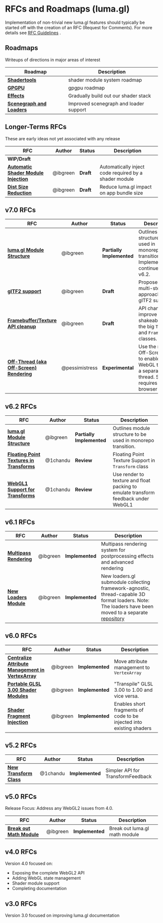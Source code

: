 # RFCs and Roadmaps (luma.gl)

Implementation of non-trivial new luma.gl features should typically be started off with the creation of an RFC (Request for Comments). For more details see [RFC Guidelines](../RFC-GUIDELINES.md) .


## Roadmaps

Writeups of directions in major areas of interest

| Roadmap                                 | Description |
| ---                                     | ---         |
| [**Shadertools**](../roadmaps/shadertools-roadmap.md) | shader module system roadmap |
| [**GPGPU**](../roadmaps/gpgpu-roadmap.md) | gpgpu roadmap |
| [**Effects**](../roadmaps/effects-lighting-materials-roadmap.md) | Gradually build out our shader stack |
| [**Scenegraph and Loaders**](../roadmaps/scenegraph-loaders-roadmap.md) | Improved scenegraph and loader support |


## Longer-Terms RFCs

These are early ideas not yet associated with any release

| RFC | Author | Status | Description |
| --- | --- | --- | --- |
| **WIP/Draft** | | | |
| [**Automatic Shader Module Injection**](vNext/automatic-shader-module-injection-rfc.md) | @ibgreen | **Draft** | Automatically inject code required by a shader module |
| [**Dist Size Reduction**](vNext/reduce-distribution-size-rfc.md) | @ibgreen | **Draft** | Reduce luma.gl impact on app bundle size |


## v7.0 RFCs

| RFC | Author | Status | Description |
| --- | ---    | ---    | ---         |
| [**luma.gl Module Structure**](v6.2/module-structure-rfc.md) | @ibgreen | **Partially Implemented** |  Outlines module structure to be used in monorepo transition. Implementeation continues from v6.2. |
| [**glTF2 support**](v7.0/gltf-support-rfc.md) | @ibgreen | **Draft** | Proposes a multi-step approach to full glTF2 support. |
| [**Framebuffer/Texture API cleanup**](v6.2/framebuffer-texture-api-rfc.md) | @ibgreen | **Draft** | API changes to improve tree-shakeability of the big `Texture` and `Framebuffer` classes. |
| [**Off-Thread (aka Off-Screen) Rendering**](vNext/offscreen-render-rfc.md) | @pessimistress | **Experimental** | Use the new Off-Screen API to enable WebGL to run in a separate thread. Still requires browser flag. |


## v6.2 RFCs

| RFC | Author | Status | Description |
| --- | ---    | ---    | ---         |
| [**luma.gl Module Structure**](v6.2/module-structure-rfc.md) | @ibgreen | **Partially Implemented** | Outlines module structure to be used in monorepo transition. |
| [**Floating Point Textures in Transforms**](v6.2/transform-float-textures-rfc.md) | @1chandu | **Review** | Floating Point Texture Support in `Transform` class |
| [**WebGL1 Support for Transforms**](v6.2/transform-webgl1-support-rfc.md) | @1chandu | **Review** | Use render to texture and float packing to emulate transform feedback under WebGL1 |


## v6.1 RFCs

| RFC | Author | Status | Description |
| --- | ---    | ---    | ---         |
| [**Multipass Rendering**](v6.1/multipass-rendering-rfc.md) | @ibgreen | **Implemented** | Multipass rendering system for postprocessing effects and advanced rendering |
| [**New Loaders Module**](v6.1/loader-module-rfc.md) | @ibgreen | **Implemented** | New loaders.gl submodule collecting framework-agnostic, thread-capable 3D format loaders. Note: The loaders have been moved to a separate [repository](https://github.com/uber-web/loaders.gl) |


## v6.0 RFCs

| RFC | Author | Status | Description |
| --- | ---    | ---    | ---         |
| [**Centralize Attribute Management in VertexArray**](v6.0/vertex-array-attributes-rfc.md) | @ibgreen | **Implemented** | Move attribute management to `VertexArray` |
| [**Portable GLSL 3.00 Shader Modules**](v6.0/portable-glsl-300-rfc.md) | @ibgreen | **Implemented** | "Transpile" GLSL 3.00 to 1.00 and vice versa. |
| [**Shader Fragment Injection**](v6.0/shader-fragment-injection-rfc.md) | @ibgreen | **Implemented** | Enables short fragments of code to be injected into existing shaders |


## v5.2 RFCs

| RFC | Author | Status | Description |
| --- | ---    | ---    | ---         |
| [**New Transform Class**](v5.2/enhanced-transform-feedback-api.md) | @1chandu | **Implemented** | Simpler API for TransformFeedback |


## v5.0 RFCs

Release Focus: Address any WebGL2 issues from 4.0.

| RFC | Author | Status | Description |
| --- | ---    | ---    | ---         |
| [**Break out Math Module**](v5.0/break-out-math-module-rfc.md) | @ibgreen | **Implemented** | Break out luma.gl math module |


## v4.0 RFCs

Version 4.0 focused on:
* Exposing the complete WebGL2 API
* Adding WebGL state management
* Shader module support
* Completing documentation


## v3.0 RFCs

Version 3.0 focused on improving luma.gl documentation
